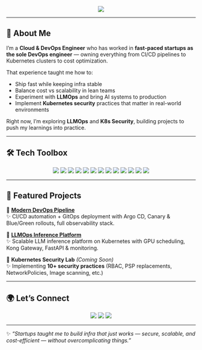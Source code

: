 <!-- Banner -->
<p align="center">
  <img src="https://readme-typing-svg.herokuapp.com?size=25&color=2F81F7&center=true&vCenter=true&width=600&lines=👋+Hey,+I'm+Avy;Cloud+%26+DevOps+Engineer;LLMOps+%7C+Kubernetes+Security;Built+Infra+as+the+Sole+DevOps+Engineer+in+Startups" />
</p>

---

## 🌟 About Me  
I’m a **Cloud & DevOps Engineer** who has worked in **fast-paced startups as the sole DevOps engineer** — owning everything from CI/CD pipelines to Kubernetes clusters to cost optimization.  

That experience taught me how to:  
- Ship fast while keeping infra stable  
- Balance cost vs scalability in lean teams  
- Experiment with **LLMOps** and bring AI systems to production  
- Implement **Kubernetes security** practices that matter in real-world environments  

Right now, I’m exploring **LLMOps** and **K8s Security**, building projects to push my learnings into practice.  

---

## 🛠️ Tech Toolbox  

<p align="center">
  <img src="https://img.shields.io/badge/Kubernetes-326CE5?style=for-the-badge&logo=kubernetes&logoColor=white" />
  <img src="https://img.shields.io/badge/Docker-2496ED?style=for-the-badge&logo=docker&logoColor=white" />
  <img src="https://img.shields.io/badge/Terraform-7B42BC?style=for-the-badge&logo=terraform&logoColor=white" />
  <img src="https://img.shields.io/badge/ArgoCD-FB542B?style=for-the-badge&logo=argo&logoColor=white" />
  <img src="https://img.shields.io/badge/GitHub%20Actions-2088FF?style=for-the-badge&logo=github-actions&logoColor=white" />
  <img src="https://img.shields.io/badge/Prometheus-E6522C?style=for-the-badge&logo=prometheus&logoColor=white" />
  <img src="https://img.shields.io/badge/Grafana-F46800?style=for-the-badge&logo=grafana&logoColor=white" />
  <img src="https://img.shields.io/badge/AWS-232F3E?style=for-the-badge&logo=amazon-aws&logoColor=white" />
  <img src="https://img.shields.io/badge/Azure-0078D4?style=for-the-badge&logo=microsoft-azure&logoColor=white" />
  <img src="https://img.shields.io/badge/GCP-4285F4?style=for-the-badge&logo=google-cloud&logoColor=white" />
  <img src="https://img.shields.io/badge/FastAPI-009688?style=for-the-badge&logo=fastapi&logoColor=white" />
  <img src="https://img.shields.io/badge/Go-00ADD8?style=for-the-badge&logo=go&logoColor=white" />
  <img src="https://img.shields.io/badge/Python-3776AB?style=for-the-badge&logo=python&logoColor=white" />
</p>

---

## 🚀 Featured Projects  

🔹 [**Modern DevOps Pipeline**](https://github.com/Avy1013/modern-devops-pipeline)  
✨ CI/CD automation + GitOps deployment with Argo CD, Canary & Blue/Green rollouts, full observability stack.  

🔹 [**LLMOps Inference Platform**](https://github.com/Avy1013/LLMOps-Inference_Platform)  
✨ Scalable LLM inference platform on Kubernetes with GPU scheduling, Kong Gateway, FastAPI & monitoring.  

🔹 **Kubernetes Security Lab** *(Coming Soon)*  
✨ Implementing **10+ security practices** (RBAC, PSP replacements, NetworkPolicies, Image scanning, etc.)  

---

## 🌍 Let’s Connect  
<p align="center">
  <a href="https://www.linkedin.com/in/Vaibhav-Gupta-avy1013/"><img src="https://img.shields.io/badge/LinkedIn-0A66C2?style=for-the-badge&logo=linkedin&logoColor=white"/></a>
  <a href="mailto:Vaibhavgupta.avy1013@gmail.com"><img src="https://img.shields.io/badge/Email-D14836?style=for-the-badge&logo=gmail&logoColor=white"/></a>
  <a href="https://github.com/Avy1013"><img src="https://img.shields.io/badge/GitHub-181717?style=for-the-badge&logo=github&logoColor=white"/></a>
</p>

---

✨ *“Startups taught me to build infra that just works — secure, scalable, and cost-efficient — without overcomplicating things.”*  
